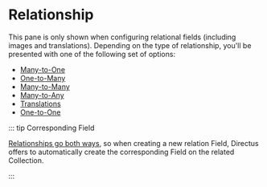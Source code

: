 # Relationship

This pane is only shown when configuring relational fields (including images and translations). Depending on the type of
relationship, you'll be presented with one of the following set of options:

- [Many-to-One](/configuration/data-model/relationships/#many-to-one-m2o)
- [One-to-Many](/configuration/data-model/relationships/#one-to-many-o2m)
- [Many-to-Many](/configuration/data-model/relationships/#many-to-many-m2m)
- [Many-to-Any](/configuration/data-model/relationships/#many-to-many-m2m)
- [Translations](/configuration/data-model/relationships/#translations-o2m)
- [One-to-One]()

::: tip Corresponding Field

[Relationships go both ways](/configuration/data-model/relationships/#perspective-matters), so when creating a new
relation Field, Directus offers to automatically create the corresponding Field on the related Collection.

:::
